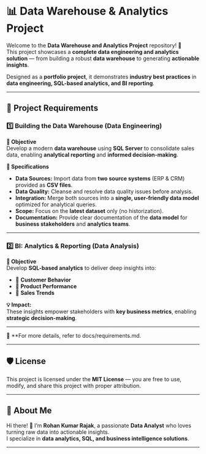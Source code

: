 # 📊 Data Warehouse & Analytics Project

Welcome to the **Data Warehouse and Analytics Project** repository! 🚀  
This project showcases a **complete data engineering and analytics solution** — from building a robust **data warehouse** to generating **actionable insights**.  

Designed as a **portfolio project**, it demonstrates **industry best practices** in **data engineering, SQL-based analytics, and BI reporting**.

---

## 🚀 Project Requirements

### 1️⃣ Building the Data Warehouse (Data Engineering)

**🎯 Objective**  
Develop a modern **data warehouse** using **SQL Server** to consolidate sales data, enabling **analytical reporting** and **informed decision-making**.

**📌 Specifications**
- **Data Sources:** Import data from **two source systems** (ERP & CRM) provided as **CSV files**.  
- **Data Quality:** Cleanse and resolve data quality issues before analysis.  
- **Integration:** Merge both sources into a **single, user-friendly data model** optimized for analytical queries.  
- **Scope:** Focus on the **latest dataset** only (no historization).  
- **Documentation:** Provide clear documentation of the **data model** for **business stakeholders** and **analytics teams**.

---

### 2️⃣ BI: Analytics & Reporting (Data Analysis)

**🎯 Objective**  
Develop **SQL-based analytics** to deliver deep insights into:

- 📌 **Customer Behavior**  
- 📌 **Product Performance**  
- 📌 **Sales Trends**  

**💡 Impact:**  
These insights empower stakeholders with **key business metrics**, enabling **strategic decision-making**.

---

📄 **For more details, refer to docs/requirements.md.

---

## 🛡 License
This project is licensed under the **MIT License** — you are free to use, modify, and share this project with proper attribution.

---

## 🌟 About Me
Hi there! 👋 I’m **Rohan Kumar Rajak**, a passionate **Data Analyst** who loves turning raw data into actionable insights.  
I specialize in **data analytics, SQL, and business intelligence solutions**.

---
